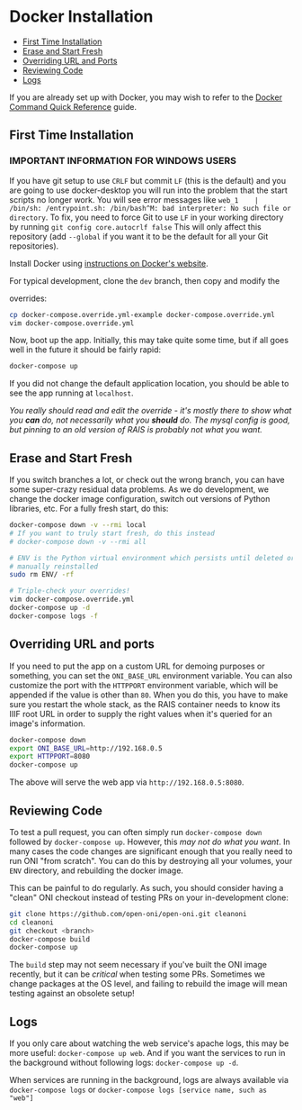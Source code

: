 # Docker Installation

- [First Time Installation](#first-time-installation)
- [Erase and Start Fresh](#erase-and-start-fresh)
- [Overriding URL and Ports](#overriding-url-and-ports)
- [Reviewing Code](#reviewing-code)
- [Logs](#logs)

If you are already set up with Docker, you may wish to refer to the
[Docker Command Quick Reference](/docs/advanced/docker-reference.md) guide.

## First Time Installation

### IMPORTANT INFORMATION FOR WINDOWS USERS
If you have git setup to use `CRLF` but commit `LF` (this is the default) and you are going to use docker-desktop you will run into
the problem that the start scripts no longer work. You will see error messages like `web_1    | /bin/sh: /entrypoint.sh: /bin/bash^M: bad interpreter: No such file or directory`. To fix, you need to force Git to use `LF` in your working directory by running `git config core.autocrlf false`
This will only affect this repository (add `--global` if you want it to be the default for all your Git repositories).

Install Docker using [instructions on Docker's website](https://www.docker.com/products/docker-desktop).

For typical development, clone the `dev` branch, then copy and modify the

overrides:

```bash
cp docker-compose.override.yml-example docker-compose.override.yml
vim docker-compose.override.yml
```

Now, boot up the app. Initially, this may take quite some time, but if all goes well in the future it should be fairly rapid:

```bash
docker-compose up
```

If you did not change the default application location, you should be able to see the app running at `localhost`.

*You really should read and edit the override - it's mostly there to show what
you **can** do, not necessarily what you **should** do.  The mysql config is
good, but pinning to an old version of RAIS is probably not what you want.*

## Erase and Start Fresh

If you switch branches a lot, or check out the wrong branch, you can have some
super-crazy residual data problems.  As we do development, we change the docker
image configuration, switch out versions of Python libraries, etc.  For a fully
fresh start, do this:

```bash
docker-compose down -v --rmi local
# If you want to truly start fresh, do this instead
# docker-compose down -v --rmi all

# ENV is the Python virtual environment which persists until deleted or
# manually reinstalled
sudo rm ENV/ -rf

# Triple-check your overrides!
vim docker-compose.override.yml
docker-compose up -d
docker-compose logs -f
```

## Overriding URL and ports

If you need to put the app on a custom URL for demoing purposes or something,
you can set the `ONI_BASE_URL` environment variable.  You can also customize the
port with the `HTTPPORT` environment variable, which will be appended if the
value is other than `80`.  When you do this, you have to
make sure you restart the whole stack, as the RAIS container needs to know its
IIIF root URL in order to supply the right values when it's queried for an
image's information.

```bash
docker-compose down
export ONI_BASE_URL=http://192.168.0.5
export HTTPPORT=8080
docker-compose up
```

The above will serve the web app via `http://192.168.0.5:8080`.

## Reviewing Code

To test a pull request, you can often simply run `docker-compose down` followed
by `docker-compose up`.  However, this *may not do what you want*.  In many
cases the code changes are significant enough that you really need to run ONI
"from scratch".  You can do this by destroying all your volumes, your `ENV`
directory, and rebuilding the docker image.

This can be painful to do regularly.  As such, you should consider having a
"clean" ONI checkout instead of testing PRs on your in-development clone:

```bash
git clone https://github.com/open-oni/open-oni.git cleanoni
cd cleanoni
git checkout <branch>
docker-compose build
docker-compose up
```

The `build` step may not seem necessary if you've built the ONI image recently,
but it can be *critical* when testing some PRs.  Sometimes we change packages
at the OS level, and failing to rebuild the image will mean testing against an
obsolete setup!

## Logs

If you only care about watching the web service's apache logs, this may be more
useful: `docker-compose up web`.  And if you want the services to run in the
background without following logs: `docker-compose up -d`.

When services are running in the background, logs are always available via
`docker-compose logs` or `docker-compose logs [service name, such as "web"]`
